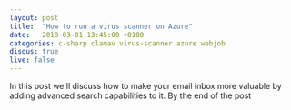 ```yaml
---
layout: post
title:  "How to run a virus scanner on Azure"
date:   2018-03-01 13:45:00 +0100
categories: c-sharp clamav virus-scanner azure webjob
disqus: true
live: false
---
```


In this post we'll discuss how to make your email inbox more valuable by adding advanced search capabilities to it. By the end of the post